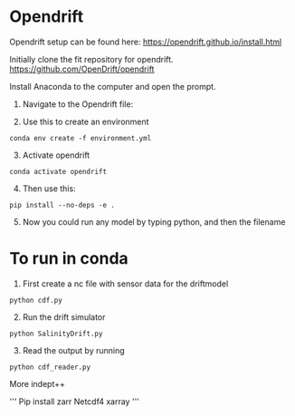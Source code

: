 # Opendrift

Opendrift setup
can be found here:
https://opendrift.github.io/install.html

Initially clone the fit repository for opendrift.
https://github.com/OpenDrift/opendrift

Install Anaconda to the computer and open the prompt.

1.	Navigate to the Opendrift file:
 

2.	Use this to create an environment
```
conda env create -f environment.yml
```

 

3.	Activate opendrift
```
conda activate opendrift
```

 

4.	Then use this:  
```
pip install --no-deps -e .
```

5.	Now you could run any model by typing python, and then the filename
 

 
# To run in conda

1. First create a nc file with sensor data for the driftmodel
```
python cdf.py
```

2. Run the drift simulator
```
python SalinityDrift.py
```

3. Read the output by running
```
python cdf_reader.py
```



More indept++

'''
Pip install zarr
Netcdf4
xarray
'''
